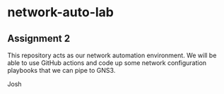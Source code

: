 # network-auto-lab
## Assignment 2

This repository acts as our network automation environment. We will be able to use GitHub actions and code up some network configuration playbooks that we can pipe to GNS3.

Josh
